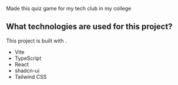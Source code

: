 Made this quiz game for my tech club in my college




## What technologies are used for this project?

This project is built with .

- Vite
- TypeScript
- React
- shadcn-ui
- Tailwind CSS




